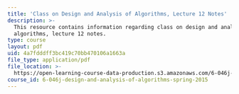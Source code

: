 ```yaml
---
title: 'Class on Design and Analysis of Algorithms, Lecture 12 Notes'
description: >-
  This resource contains information regarding class on design and analysis of
  algorithms, lecture 12 notes.
type: course
layout: pdf
uid: 4a7fdddff3bc419c70bb470106a1663a
file_type: application/pdf
file_location: >-
  https://open-learning-course-data-production.s3.amazonaws.com/6-046j-design-and-analysis-of-algorithms-spring-2015/4a7fdddff3bc419c70bb470106a1663a_MIT6_046JS15_lec12.pdf
course_id: 6-046j-design-and-analysis-of-algorithms-spring-2015
---
```

